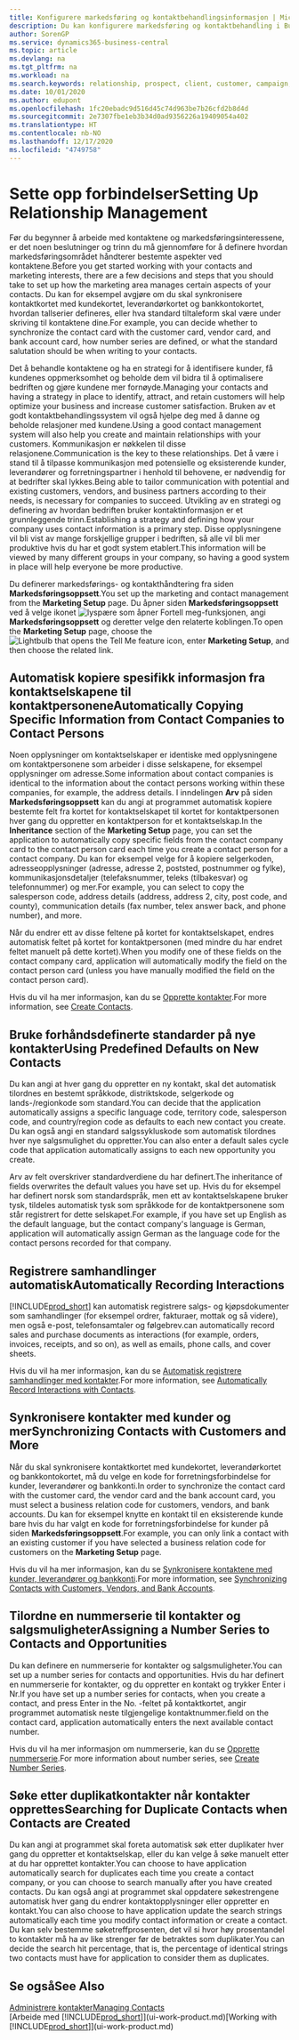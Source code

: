 ```yaml
---
title: Konfigurere markedsføring og kontaktbehandlingsinformasjon | Microsoft-dokumentasjon
description: Du kan konfigurere markedsføring og kontaktbehandling i Business Central for å optimalisere forholdet til prospekter eller kunder og forbedre kampanjer.
author: SorenGP
ms.service: dynamics365-business-central
ms.topic: article
ms.devlang: na
ms.tgt_pltfrm: na
ms.workload: na
ms.search.keywords: relationship, prospect, client, customer, campaign, promo
ms.date: 10/01/2020
ms.author: edupont
ms.openlocfilehash: 1fc20ebadc9d516d45c74d963be7b26cfd2b8d4d
ms.sourcegitcommit: 2e7307fbe1eb3b34d0ad9356226a19409054a402
ms.translationtype: HT
ms.contentlocale: nb-NO
ms.lasthandoff: 12/17/2020
ms.locfileid: "4749758"
---
```

# <a name="setting-up-relationship-management"></a><span data-ttu-id="7ce63-103">Sette opp forbindelser</span><span class="sxs-lookup"><span data-stu-id="7ce63-103">Setting Up Relationship Management</span></span>

<span data-ttu-id="7ce63-104">Før du begynner å arbeide med kontaktene og markedsføringsinteressene, er det noen beslutninger og trinn du må gjennomføre for å definere hvordan markedsføringsområdet håndterer bestemte aspekter ved kontaktene.</span><span class="sxs-lookup"><span data-stu-id="7ce63-104">Before you get started working with your contacts and marketing interests, there are a few decisions and steps that you should take to set up how the marketing area manages certain aspects of your contacts.</span></span> <span data-ttu-id="7ce63-105">Du kan for eksempel avgjøre om du skal synkronisere kontaktkortet med kundekortet, leverandørkortet og bankkontokortet, hvordan tallserier defineres, eller hva standard tiltaleform skal være under skriving til kontaktene dine.</span><span class="sxs-lookup"><span data-stu-id="7ce63-105">For example, you can decide whether to synchronize the contact card with the customer card, vendor card, and bank account card, how number series are defined, or what the standard salutation should be when writing to your contacts.</span></span>

<span data-ttu-id="7ce63-106">Det å behandle kontaktene og ha en strategi for å identifisere kunder, få kundenes oppmerksomhet og beholde dem vil bidra til å optimalisere bedriften og gjøre kundene mer fornøyde.</span><span class="sxs-lookup"><span data-stu-id="7ce63-106">Managing your contacts and having a strategy in place to identify, attract, and retain customers will help optimize your business and increase customer satisfaction.</span></span> <span data-ttu-id="7ce63-107">Bruken av et godt kontaktbehandlingssystem vil også hjelpe deg med å danne og beholde relasjoner med kundene.</span><span class="sxs-lookup"><span data-stu-id="7ce63-107">Using a good contact management system will also help you create and maintain relationships with your customers.</span></span> <span data-ttu-id="7ce63-108">Kommunikasjon er nøkkelen til disse relasjonene.</span><span class="sxs-lookup"><span data-stu-id="7ce63-108">Communication is the key to these relationships.</span></span> <span data-ttu-id="7ce63-109">Det å være i stand til å tilpasse kommunikasjon med potensielle og eksisterende kunder, leverandører og forretningspartner i henhold til behovene, er nødvendig for at bedrifter skal lykkes.</span><span class="sxs-lookup"><span data-stu-id="7ce63-109">Being able to tailor communication with potential and existing customers, vendors, and business partners according to their needs, is necessary for companies to succeed.</span></span> <span data-ttu-id="7ce63-110">Utvikling av en strategi og definering av hvordan bedriften bruker kontaktinformasjon er et grunnleggende trinn.</span><span class="sxs-lookup"><span data-stu-id="7ce63-110">Establishing a strategy and defining how your company uses contact information is a primary step.</span></span> <span data-ttu-id="7ce63-111">Disse opplysningene vil bli vist av mange forskjellige grupper i bedriften, så alle vil bli mer produktive hvis du har et godt system etablert.</span><span class="sxs-lookup"><span data-stu-id="7ce63-111">This information will be viewed by many different groups in your company, so having a good system in place will help everyone be more productive.</span></span>

<span data-ttu-id="7ce63-112">Du definerer markedsførings- og kontakthåndtering fra siden **Markedsføringsoppsett**.</span><span class="sxs-lookup"><span data-stu-id="7ce63-112">You set up the marketing and contact management from the **Marketing Setup** page.</span></span> <span data-ttu-id="7ce63-113">Du åpner siden **Markedsføringsoppsett** ved å velge ikonet ![lyspære som åpner Fortell meg-funksjonen](media/ui-search/search_small.png "Fortell hva du vil gjøre"), angi **Markedsføringsoppsett** og deretter velge den relaterte koblingen.</span><span class="sxs-lookup"><span data-stu-id="7ce63-113">To open the **Marketing Setup** page, choose the ![Lightbulb that opens the Tell Me feature](media/ui-search/search_small.png "Tell me what you want to do") icon, enter **Marketing Setup**, and then choose the related link.</span></span>

## <a name="automatically-copying-specific-information-from-contact-companies-to-contact-persons"></a><span data-ttu-id="7ce63-114">Automatisk kopiere spesifikk informasjon fra kontaktselskapene til kontaktpersonene</span><span class="sxs-lookup"><span data-stu-id="7ce63-114">Automatically Copying Specific Information from Contact Companies to Contact Persons</span></span>
<span data-ttu-id="7ce63-115">Noen opplysninger om kontaktselskaper er identiske med opplysningene om kontaktpersonene som arbeider i disse selskapene, for eksempel opplysninger om adresse.</span><span class="sxs-lookup"><span data-stu-id="7ce63-115">Some information about contact companies is identical to the information about the contact persons working within these companies, for example, the address details.</span></span> <span data-ttu-id="7ce63-116">I inndelingen **Arv** på siden **Markedsføringsoppsett** kan du angi at programmet automatisk kopiere bestemte felt fra kortet for kontaktselskapet til kortet for kontaktpersonen hver gang du oppretter en kontaktperson for et kontaktselskap.</span><span class="sxs-lookup"><span data-stu-id="7ce63-116">In the **Inheritance** section of the **Marketing Setup** page, you can set the application to automatically copy specific fields from the contact company card to the contact person card each time you create a contact person for a contact company.</span></span> <span data-ttu-id="7ce63-117">Du kan for eksempel velge for å kopiere selgerkoden, adresseopplysninger (adresse, adresse 2, poststed, postnummer og fylke), kommunikasjonsdetaljer (telefaksnummer, teleks (tilbakesvar) og telefonnummer) og mer.</span><span class="sxs-lookup"><span data-stu-id="7ce63-117">For example, you can select to copy the salesperson code, address details (address, address 2, city, post code, and county), communication details (fax number, telex answer back, and phone number), and more.</span></span>

<span data-ttu-id="7ce63-118">Når du endrer ett av disse feltene på kortet for kontaktselskapet, endres automatisk feltet på kortet for kontaktpersonen (med mindre du har endret feltet manuelt på dette kortet).</span><span class="sxs-lookup"><span data-stu-id="7ce63-118">When you modify one of these fields on the contact company card, application will automatically modify the field on the contact person card (unless you have manually modified the field on the contact person card).</span></span>

<span data-ttu-id="7ce63-119">Hvis du vil ha mer informasjon, kan du se [Opprette kontakter](marketing-create-contact-companies.md).</span><span class="sxs-lookup"><span data-stu-id="7ce63-119">For more information, see [Create Contacts](marketing-create-contact-companies.md).</span></span>

## <a name="using-predefined-defaults-on-new-contacts"></a><span data-ttu-id="7ce63-120">Bruke forhåndsdefinerte standarder på nye kontakter</span><span class="sxs-lookup"><span data-stu-id="7ce63-120">Using Predefined Defaults on New Contacts</span></span>
<span data-ttu-id="7ce63-121">Du kan angi at hver gang du oppretter en ny kontakt, skal det automatisk tilordnes en bestemt språkkode, distriktskode, selgerkode og lands-/regionkode som standard.</span><span class="sxs-lookup"><span data-stu-id="7ce63-121">You can decide that the application automatically assigns a specific language code, territory code, salesperson code, and country/region code as defaults to each new contact you create.</span></span> <span data-ttu-id="7ce63-122">Du kan også angi en standard salgssykluskode som automatisk tilordnes hver nye salgsmulighet du oppretter.</span><span class="sxs-lookup"><span data-stu-id="7ce63-122">You can also enter a default sales cycle code that application automatically assigns to each new opportunity you create.</span></span>

<span data-ttu-id="7ce63-123">Arv av felt overskriver standardverdiene du har definert.</span><span class="sxs-lookup"><span data-stu-id="7ce63-123">The inheritance of fields overwrites the default values you have set up.</span></span> <span data-ttu-id="7ce63-124">Hvis du for eksempel har definert norsk som standardspråk, men ett av kontaktselskapene bruker tysk, tildeles automatisk tysk som språkkode for de kontaktpersonene som står registrert for dette selskapet.</span><span class="sxs-lookup"><span data-stu-id="7ce63-124">For example, if you have set up English as the default language, but the contact company's language is German, application will automatically assign German as the language code for the contact persons recorded for that company.</span></span>

<!--You can also setup a default salutation that application automatically assigns to your contacts. You can use these salutations in your interaction template attachments (for example, Microsoft Word documents). When setting up a default salutation, you can enter a salutation text and a salutation format. For example, if the salutation text is Dear, and the salutation format is Salutation Text + Title + Name, application will automatically enter Dear Mr. John Smith as a salutation for a contact called John Smith.-->

## <a name="automatically-recording-interactions"></a><span data-ttu-id="7ce63-125">Registrere samhandlinger automatisk</span><span class="sxs-lookup"><span data-stu-id="7ce63-125">Automatically Recording Interactions</span></span>
[!INCLUDE[prod_short](includes/prod_short.md)] <span data-ttu-id="7ce63-126">kan automatisk registrere salgs- og kjøpsdokumenter som samhandlinger (for eksempel ordrer, fakturaer, mottak og så videre), men også e-post, telefonsamtaler og følgebrev.</span><span class="sxs-lookup"><span data-stu-id="7ce63-126">can automatically record sales and purchase documents as interactions (for example, orders, invoices, receipts, and so on), as well as emails, phone calls, and cover sheets.</span></span>

<span data-ttu-id="7ce63-127">Hvis du vil ha mer informasjon, kan du se [Automatisk registrere samhandlinger med kontakter](marketing-auto-record-interactions.md).</span><span class="sxs-lookup"><span data-stu-id="7ce63-127">For more information, see [Automatically Record Interactions with Contacts](marketing-auto-record-interactions.md).</span></span>

## <a name="synchronizing-contacts-with-customers-and-more"></a><span data-ttu-id="7ce63-128">Synkronisere kontakter med kunder og mer</span><span class="sxs-lookup"><span data-stu-id="7ce63-128">Synchronizing Contacts with Customers and More</span></span>
<span data-ttu-id="7ce63-129">Når du skal synkronisere kontaktkortet med kundekortet, leverandørkortet og bankkontokortet, må du velge en kode for forretningsforbindelse for kunder, leverandører og bankkonti.</span><span class="sxs-lookup"><span data-stu-id="7ce63-129">In order to synchronize the contact card with the customer card, the vendor card and the bank account card, you must select a business relation code for customers, vendors, and bank accounts.</span></span> <span data-ttu-id="7ce63-130">Du kan for eksempel knytte en kontakt til en eksisterende kunde bare hvis du har valgt en kode for forretningsforbindelse for kunder på siden **Markedsføringsoppsett**.</span><span class="sxs-lookup"><span data-stu-id="7ce63-130">For example, you can only link a contact with an existing customer if you have selected a business relation code for customers on the **Marketing Setup** page.</span></span>

<span data-ttu-id="7ce63-131">Hvis du vil ha mer informasjon, kan du se [Synkronisere kontaktene med kunder, leverandører og bankkonti](marketing-create-contact-companies.md#synchronizing-contacts-with-customers-vendors-employees-and-bank-accounts).</span><span class="sxs-lookup"><span data-stu-id="7ce63-131">For more information, see [Synchronizing Contacts with Customers, Vendors, and Bank Accounts](marketing-create-contact-companies.md#synchronizing-contacts-with-customers-vendors-employees-and-bank-accounts).</span></span>  

## <a name="assigning-a-number-series-to-contacts-and-opportunities"></a><span data-ttu-id="7ce63-132">Tilordne en nummerserie til kontakter og salgsmuligheter</span><span class="sxs-lookup"><span data-stu-id="7ce63-132">Assigning a Number Series to Contacts and Opportunities</span></span>
<span data-ttu-id="7ce63-133">Du kan definere en nummerserie for kontakter og salgsmuligheter.</span><span class="sxs-lookup"><span data-stu-id="7ce63-133">You can set up a number series for contacts and opportunities.</span></span> <span data-ttu-id="7ce63-134">Hvis du har definert en nummerserie for kontakter, og du oppretter en kontakt og trykker Enter i Nr.</span><span class="sxs-lookup"><span data-stu-id="7ce63-134">If you have set up a number series for contacts, when you create a contact, and press Enter in the No.</span></span> <span data-ttu-id="7ce63-135">-feltet på kontaktkortet, angir programmet automatisk neste tilgjengelige kontaktnummer.</span><span class="sxs-lookup"><span data-stu-id="7ce63-135">field on the contact card, application automatically enters the next available contact number.</span></span>

<span data-ttu-id="7ce63-136">Hvis du vil ha mer informasjon om nummerserie, kan du se [Opprette nummerserie](ui-create-number-series.md).</span><span class="sxs-lookup"><span data-stu-id="7ce63-136">For more information about number series, see [Create Number Series](ui-create-number-series.md).</span></span>

## <a name="searching-for-duplicate-contacts-when-contacts-are-created"></a><span data-ttu-id="7ce63-137">Søke etter duplikatkontakter når kontakter opprettes</span><span class="sxs-lookup"><span data-stu-id="7ce63-137">Searching for Duplicate Contacts when Contacts are Created</span></span>
<span data-ttu-id="7ce63-138">Du kan angi at programmet skal foreta automatisk søk etter duplikater hver gang du oppretter et kontaktselskap, eller du kan velge å søke manuelt etter at du har opprettet kontakter.</span><span class="sxs-lookup"><span data-stu-id="7ce63-138">You can choose to have application automatically search for duplicates each time you create a contact company, or you can choose to search manually after you have created contacts.</span></span> <span data-ttu-id="7ce63-139">Du kan også angi at programmet skal oppdatere søkestrengene automatisk hver gang du endrer kontaktopplysninger eller oppretter en kontakt.</span><span class="sxs-lookup"><span data-stu-id="7ce63-139">You can also choose to have application update the search strings automatically each time you modify contact information or create a contact.</span></span> <span data-ttu-id="7ce63-140">Du kan selv bestemme søketreffprosenten, det vil si hvor høy prosentandel to kontakter må ha av like strenger før de betraktes som duplikater.</span><span class="sxs-lookup"><span data-stu-id="7ce63-140">You can decide the search hit percentage, that is, the percentage of identical strings two contacts must have for application to consider them as duplicates.</span></span>

## <a name="see-also"></a><span data-ttu-id="7ce63-141">Se også</span><span class="sxs-lookup"><span data-stu-id="7ce63-141">See Also</span></span>
[<span data-ttu-id="7ce63-142">Administrere kontakter</span><span class="sxs-lookup"><span data-stu-id="7ce63-142">Managing Contacts</span></span>](marketing-contacts.md)  
<span data-ttu-id="7ce63-143">[Arbeide med [!INCLUDE[prod_short](includes/prod_short.md)]](ui-work-product.md)</span><span class="sxs-lookup"><span data-stu-id="7ce63-143">[Working with [!INCLUDE[prod_short](includes/prod_short.md)]](ui-work-product.md)</span></span>  
